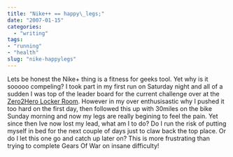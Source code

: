 ```yaml
---
title: "Nike++ == happy\_legs;"
date: "2007-01-15"
categories: 
  - "writing"
tags:
- "running"
- "health"
slug: "nike-happylegs"
---
```


Lets be honest the Nike+ thing is a fitness for geeks tool. Yet why is it sooooo compeling? I took part in my first run on Saturday night and all of a sudden I was top of the leader board for the current challenge over at the [Zero2Hero Locker Room][1]. However in my over enthusisastic why I pushed it too hard on the first day, then followed this up with 30miles on the bike Sunday morning and now my legs are really begining to feel the pain. Yet since then Ive now lost my lead, what am I to do? Do I run the risk of putting myself in bed for the next couple of days just to claw back the top place. Or do I let this one go and catch up later on? This is more frustrating than trying to complete Gears Of War on insane difficulty!

[1]:	https://www.flickr.com/groups/87184948@N00/